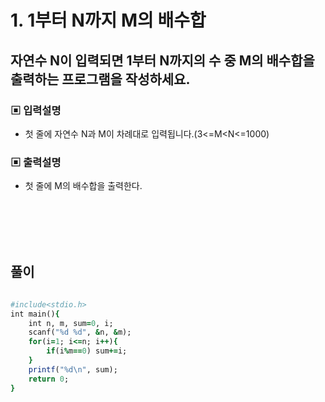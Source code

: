 # 1. 1부터 N까지 M의 배수합
## 자연수 N이 입력되면 1부터 N까지의 수 중 M의 배수합을 출력하는 프로그램을 작성하세요.
### ▣ 입력설명
* 첫 줄에 자연수 N과 M이 차례대로 입력됩니다.(3<=M<N<=1000)
### ▣ 출력설명
* 첫 줄에 M의 배수합을 출력한다.
  
    
<br><br><br><br>


## 풀이

```ruby
 
#include<stdio.h>
int main(){
	int n, m, sum=0, i;
	scanf("%d %d", &n, &m);
	for(i=1; i<=n; i++){
		if(i%m==0) sum+=i;
	}
	printf("%d\n", sum);
	return 0;
}
```